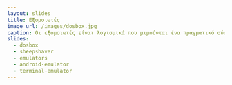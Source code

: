 ```yaml
---
layout: slides
title: Εξομοιωτές 
image_url: /images/dosbox.jpg
caption: Οι εξομοιωτές είναι λογισμικά που μιμούνται ένα πραγματικό σύστημα ή συσκευή και επιτρέπει στους χρήστες να εκτελούν εφαρμογές ή λειτουργικά συστήματα σε ένα εικονικό περιβάλλον.
slides:
  - dosbox
  - sheepshaver
  - emulators
  - android-emulator
  - terminal-emulator
---
```

